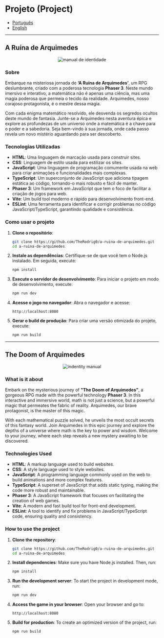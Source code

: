 # Projeto (Project) 
- [Português](#portugues)
- [English](#english)

---

<a id="portugues"></a>
## A Ruína de Arquimedes

<p align="center">
  <img src="https://github.com/user-attachments/assets/3771a0e6-a3db-4ff2-8572-87321c88b397" alt="manual de identidade">
</p>

### Sobre
Embarque na misteriosa jornada de **‘A Ruína de Arquimedes’**, um RPG deslumbrante, criado com a poderosa tecnologia **Phaser 3**. Neste mundo imersivo e interativo, a matemática não é apenas uma ciência, mas uma magia poderosa que permeia o tecido da realidade. Arquimedes, nosso corajoso protagonista, é o mestre dessa magia. 

Com cada enigma matemático resolvido, ele desvenda os segredos ocultos deste mundo de fantasia. Junte-se a Arquimedes nesta aventura épica e explore as profundezas de um universo onde a matemática é a chave para o poder e a sabedoria. Seja bem-vindo à sua jornada, onde cada passo revela um novo mistério aguardando para ser descoberto.

### Tecnologias Utilizadas
- **HTML**: Uma linguagem de marcação usada para construir sites.
- **CSS**: Linguagem de estilo usada para estilizar os sites.
- **JavaScript**: Uma linguagem de programação comumente usada na web para criar animações e funcionalidades mais complexas.
- **TypeScript**: Um superconjunto de JavaScript que adiciona tipagem estática ao código, tornando-o mais robusto e fácil de manter.
- **Phaser 3**: Um framework em JavaScript que tem o foco de facilitar a criação de jogos para web.
- **Vite**: Um build tool moderno e rápido para desenvolvimento front-end.
- **ESLint**: Uma ferramenta para identificar e corrigir problemas no código JavaScript/TypeScript, garantindo qualidade e consistência.

### Como usar o projeto
1. **Clone o repositório**:
   ```bash
   git clone https://github.com/TheRodrig0/a-ruina-de-arquimedes.git
   cd a-ruina-de-arquimedes
   ```

2. **Instale as dependências**:
   Certifique-se de que você tem o Node.js instalado. Em seguida, execute:
   ```bash
   npm install
   ```

3. **Execute o servidor de desenvolvimento**:
   Para iniciar o projeto em modo de desenvolvimento, execute:
   ```bash
   npm run dev
   ```

4. **Acesse o jogo no navegador**:
   Abra o navegador e acesse:
   ```
   http://localhost:8080
   ```

5. **Gerar o build de produção**:
   Para criar uma versão otimizada do projeto, execute:
   ```bash
   npm run build
   ```

---

<a id="english"></a>
## The Doom of Arquimedes

<p align="center">
  <img src="https://github.com/user-attachments/assets/92bd737c-2731-4f2b-878e-279f42fd9d04" alt="indentity manual">
</p>

### What is it about
Embark on the mysterious journey of **"The Doom of Arquimedes"**, a gorgeous RPG made with the powerful technology **Phaser 3**. In this interactive and immersive world, math is not just a science, but a powerful magic that permeates the fabric of reality. Arquimedes, our brave protagonist, is the master of this magic.

With each mathematical puzzle solved, he unveils the most occult secrets of this fantasy world. Join Arquimedes in this epic journey and explore the depths of a universe where math is the key to power and wisdom. Welcome to your journey, where each step reveals a new mystery awaiting to be discovered.

### Technologies Used
- **HTML**: A markup language used to build websites.
- **CSS**: A style language used to style websites.
- **JavaScript**: A programming language commonly used on the web to build animations and more complex features.
- **TypeScript**: A superset of JavaScript that adds static typing, making the code more robust and maintainable.
- **Phaser 3**: A JavaScript framework that focuses on facilitating the creation of web games.
- **Vite**: A modern and fast build tool for front-end development.
- **ESLint**: A tool to identify and fix problems in JavaScript/TypeScript code, ensuring quality and consistency.

### How to use the project
1. **Clone the repository**:
   ```bash
   git clone https://github.com/TheRodrig0/a-ruina-de-arquimedes.git
   cd a-ruina-de-arquimedes
   ```

2. **Install dependencies**:
   Make sure you have Node.js installed. Then, run:
   ```bash
   npm install
   ```

3. **Run the development server**:
   To start the project in development mode, run:
   ```bash
   npm run dev
   ```

4. **Access the game in your browser**:
   Open your browser and go to:
   ```
   http://localhost:8080
   ```

5. **Build for production**:
   To create an optimized version of the project, run:
   ```bash
   npm run build
   ```
